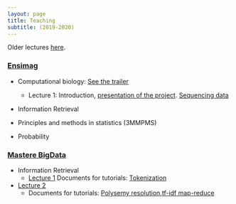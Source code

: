```yaml
---
layout: page
title: Teaching
subtitle: (2019-2020)
---
```



Older lectures [here](pastteaching.md).

### [Ensimag](http://ensimag.grenoble-inp.fr/en)

* Computational biology: [See the trailer](teaching/protein-structure-prediction/salmonella_outbreak.mp4)
	* Lecture 1: Introduction, [presentation of the project](teaching/protein-structure-prediction/session1.html).  [Sequencing data](teaching/protein-structure-prediction/sequences.md)

* Information Retrieval

* Principles and methods in statistics (3MMPMS)

* Probability

<!--* Programming with Python (3MMBPI)
* Machine learning [semester project](https://ensiwiki.ensimag.fr/index.php?title=Projet_de_sp%C3%A9cialit%C3%A9_-_Pr%C3%A9diction_d%27avalanches) (in French, restricted access) for avalanche prediction
* Applications of data science and artificial intelligence (4MMASDIA): case study in metagenomics and medicine.
   * [Lecture 1](teaching/asdia/ctd1/intro-ai-appl-ctd1.pdf): Introduction to case studies of the lecture series, curse of dimensionality, regularization.
   * [Lecture 2](teaching/asdia/ctd2/intro-ai-appl-ctd2.pdf): Regularization, experimental evidence of the curse of dimensionality, logitic regression.
   * [Lecture 3](teaching/asdia/ctd3/intro-ai-appl-ctd3.pdf): [hands-on](teaching/asdia/ctd3/ibd.zip) predicting Inflammatory Bowel Disease from gut microbiome structure and its [data](teaching/asdia/ctd3/ibdStart.zip).
   * [Lecture 4](teaching/asdia/ctd4/intro-ai-appl-ctd4.pdf): Imbalanced datasets
* Algorithmics (3MMALGO)
-->
### [Mastere BigData](http://ensimag.grenoble-inp.fr/masters-mastere-specialise/big-data-analyse-management-et-valorisation-responsable-584683.kjsp)

*  Information Retrieval
	* [Lecture 1](teaching/mastereBigData/ir/ctd1/ctd1-IR.pdf)
     Documents for tutorials: [Tokenization](teaching/mastereBigData/ir/ctd1/USPatentExtract.pdf)
* [Lecture 2](teaching/mastereBigData/ir/ctd2/ctd2-IR.pdf)
	* Documents for tutorials: [Polysemy resolution](teaching/mastereBigData/ir/ctd2/categorySpecificLatentSemanticsPruned.pdf),[tf-idf map-reduce](teaching/mastereBigData/ir/ctd2/tf-idf-map-reduce.pdf)

<!--*
[Lecture 2](teaching/mastereBigData/ir/ctd2/ctd2-IR.pdf)

   * [Hands-on session](https://github.com/ClovisG/WikiSearchEngine/raw/master/doc/tpWikiSearchEngine.pdf) and its [bigger dataset](https://wetransfer.com/downloads/508fd41429c99e8f064a12dd14157d1020181106173657/eca7d0702f9ae4f2952b2a3c10ab49da20181106173657/ef3671) (temporary link)
   * [Lecture 4](teaching/mastereBigData/ir/ctd4/ctd4-IR.pdf)
-->

